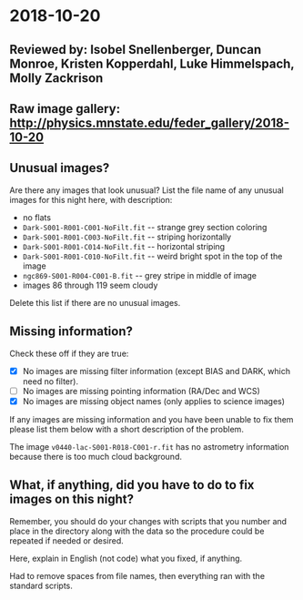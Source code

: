 # 2018-10-20

## Reviewed by:   Isobel Snellenberger, Duncan Monroe, Kristen Kopperdahl, Luke Himmelspach, Molly Zackrison

## Raw image gallery: http://physics.mnstate.edu/feder_gallery/2018-10-20

## Unusual images?

Are there any images that look unusual? List the file name of any unusual images for this night here, with description:

+ no flats
+ `Dark-S001-R001-C001-NoFilt.fit` -- strange grey section coloring
+ `Dark-S001-R001-C003-NoFilt.fit` -- striping horizontally
+ `Dark-S001-R001-C014-NoFilt.fit` -- horizontal striping
+ `Dark-S001-R001-C010-NoFilt.fit` -- weird bright spot in the top of the image
+ `ngc869-S001-R004-C001-B.fit` -- grey stripe in middle of image
+ images 86 through 119 seem cloudy

Delete this list if there are no unusual images.

## Missing information?

Check these off if they are true:

- [x] No images are missing filter information (except BIAS and DARK, which need no filter).
- [ ] No images are missing pointing information (RA/Dec and WCS)
- [x] No images are missing object names (only applies to science images)

If any images are missing information and you have been unable to fix them please list
them below with a short description of the problem.

The image `v0440-lac-S001-R018-C001-r.fit` has no astrometry information because there is too much
cloud background. 

## What, if anything, did you have to do to fix images on this night?

Remember, you should do your changes with scripts that you number and place in the
directory along with the data so the procedure could be repeated if needed or
desired.

Here, explain in English (not code) what you fixed, if anything.

Had to remove spaces from file names, then everything ran with the standard scripts.
